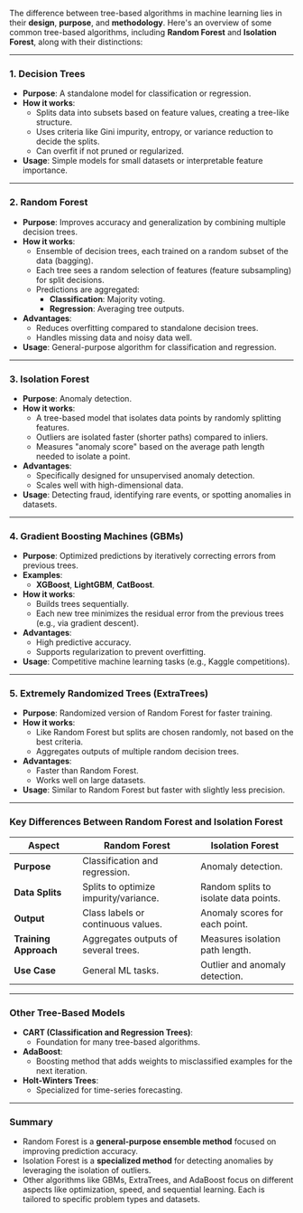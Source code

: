 The difference between tree-based algorithms in machine learning lies in their **design**, **purpose**, and **methodology**. Here's an overview of some common tree-based algorithms, including **Random Forest** and **Isolation Forest**, along with their distinctions:

---

### **1. Decision Trees**
- **Purpose**: A standalone model for classification or regression.
- **How it works**:
  - Splits data into subsets based on feature values, creating a tree-like structure.
  - Uses criteria like Gini impurity, entropy, or variance reduction to decide the splits.
  - Can overfit if not pruned or regularized.
- **Usage**: Simple models for small datasets or interpretable feature importance.

---

### **2. Random Forest**
- **Purpose**: Improves accuracy and generalization by combining multiple decision trees.
- **How it works**:
  - Ensemble of decision trees, each trained on a random subset of the data (bagging).
  - Each tree sees a random selection of features (feature subsampling) for split decisions.
  - Predictions are aggregated:
    - **Classification**: Majority voting.
    - **Regression**: Averaging tree outputs.
- **Advantages**:
  - Reduces overfitting compared to standalone decision trees.
  - Handles missing data and noisy data well.
- **Usage**: General-purpose algorithm for classification and regression.

---

### **3. Isolation Forest**
- **Purpose**: Anomaly detection.
- **How it works**:
  - A tree-based model that isolates data points by randomly splitting features.
  - Outliers are isolated faster (shorter paths) compared to inliers.
  - Measures "anomaly score" based on the average path length needed to isolate a point.
- **Advantages**:
  - Specifically designed for unsupervised anomaly detection.
  - Scales well with high-dimensional data.
- **Usage**: Detecting fraud, identifying rare events, or spotting anomalies in datasets.

---

### **4. Gradient Boosting Machines (GBMs)**
- **Purpose**: Optimized predictions by iteratively correcting errors from previous trees.
- **Examples**:
  - **XGBoost**, **LightGBM**, **CatBoost**.
- **How it works**:
  - Builds trees sequentially.
  - Each new tree minimizes the residual error from the previous trees (e.g., via gradient descent).
- **Advantages**:
  - High predictive accuracy.
  - Supports regularization to prevent overfitting.
- **Usage**: Competitive machine learning tasks (e.g., Kaggle competitions).

---

### **5. Extremely Randomized Trees (ExtraTrees)**
- **Purpose**: Randomized version of Random Forest for faster training.
- **How it works**:
  - Like Random Forest but splits are chosen randomly, not based on the best criteria.
  - Aggregates outputs of multiple random decision trees.
- **Advantages**:
  - Faster than Random Forest.
  - Works well on large datasets.
- **Usage**: Similar to Random Forest but faster with slightly less precision.

---

### **Key Differences Between Random Forest and Isolation Forest**
| **Aspect**               | **Random Forest**                       | **Isolation Forest**                  |
|--------------------------|------------------------------------------|---------------------------------------|
| **Purpose**              | Classification and regression.          | Anomaly detection.                    |
| **Data Splits**          | Splits to optimize impurity/variance.    | Random splits to isolate data points. |
| **Output**               | Class labels or continuous values.      | Anomaly scores for each point.        |
| **Training Approach**    | Aggregates outputs of several trees.     | Measures isolation path length.       |
| **Use Case**             | General ML tasks.                       | Outlier and anomaly detection.        |

---

### **Other Tree-Based Models**
- **CART (Classification and Regression Trees)**:
  - Foundation for many tree-based algorithms.
- **AdaBoost**:
  - Boosting method that adds weights to misclassified examples for the next iteration.
- **Holt-Winters Trees**:
  - Specialized for time-series forecasting.

---

### **Summary**
- Random Forest is a **general-purpose ensemble method** focused on improving prediction accuracy.
- Isolation Forest is a **specialized method** for detecting anomalies by leveraging the isolation of outliers.
- Other algorithms like GBMs, ExtraTrees, and AdaBoost focus on different aspects like optimization, speed, and sequential learning. Each is tailored to specific problem types and datasets.